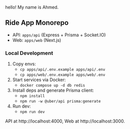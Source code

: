 
hello! My name is Ahmed.

## Ride App Monorepo

- API: `apps/api` (Express + Prisma + Socket.IO)
- Web: `apps/web` (Next.js)

### Local Development

1. Copy envs:
   - `cp apps/api/.env.example apps/api/.env`
   - `cp apps/web/.env.example apps/web/.env`
2. Start services via Docker:
   - `docker compose up -d db redis`
3. Install deps and generate Prisma client:
   - `npm install`
   - `npm run -w @uber/api prisma:generate`
4. Run dev:
   - `npm run dev`

API at http://localhost:4000, Web at http://localhost:3000.
